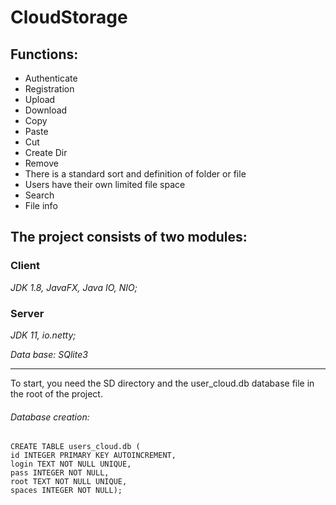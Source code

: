 # CloudStorage
<h2>Functions:</h2>

 * Authenticate
 * Registration
 * Upload
 * Download
 * Copy
 * Paste
 * Cut
 * Create Dir
 * Remove
 * There is a standard sort and definition of folder or file
 * Users have their own limited file space
 * Search
 * File info

 ## The project consists of two modules:

 ### Client
*JDK 1.8, JavaFX, Java IO, NIO;*
 ### Server
*JDK 11, io.netty;* 

*Data base: SQlite3*
____
To start, you need the SD directory and the user_cloud.db database file in the root of the project.
 ###### Database creation: 
```
CREATE TABLE users_cloud.db (
id INTEGER PRIMARY KEY AUTOINCREMENT,
login TEXT NOT NULL UNIQUE,
pass INTEGER NOT NULL,
root TEXT NOT NULL UNIQUE,
spaces INTEGER NOT NULL);
```
